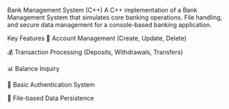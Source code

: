 Bank Management System (C++)
A C++ implementation of a Bank Management System that simulates core banking operations.
File handling, and secure data management for a console-based banking application.

Key Features
🏦 Account Management (Create, Update, Delete)

💰 Transaction Processing (Deposits, Withdrawals, Transfers)

📊 Balance Inquiry

🔐 Basic Authentication System

📁 File-based Data Persistence
